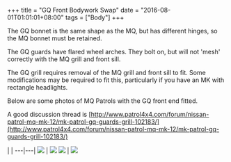 +++
title = "GQ Front Bodywork Swap"
date = "2016-08-01T01:01:01+08:00"
tags = ["Body"]
+++

The GQ bonnet is the same shape as the MQ, but has different hinges, so the MQ bonnet must be retained.

The GQ guards have flared wheel arches. They bolt on, but will not 'mesh' correctly with the MQ grill and front sill.

The GQ grill requires removal of the MQ grill and front sill to fit. Some modifications may be required to fit this, particularly if you have an MK with rectangle headlights.

Below are some photos of MQ Patrols with the GQ front end fitted.

A good discussion thread is [http://www.patrol4x4.com/forum/nissan-patrol-mq-mk-12/mk-patrol-gq-guards-grill-102183/](http://www.patrol4x4.com/forum/nissan-patrol-mq-mk-12/mk-patrol-gq-guards-grill-102183/)

   |   |
---|---|
[![][Image: dattopimp]][Image: dattopimp] | [![][Image: unknown]][Image: unknown]
[![][Image: swb-1]][Image: swb-1] | [![][Image: swb-2]][Image: swb-2]

[Image: dattopimp]: /wiki/body/gq-front-bodywork-swap/mq-gq-front-dattopimp-swb.jpg
[Image: unknown]: /wiki/body/gq-front-bodywork-swap/mq-gq-front-unknown.jpg
[Image: swb-1]: /wiki/body/gq-front-bodywork-swap/mk-gq-front-swb-1.jpg
[Image: swb-2]: /wiki/body/gq-front-bodywork-swap/mk-gq-front-swb-2.jpg
